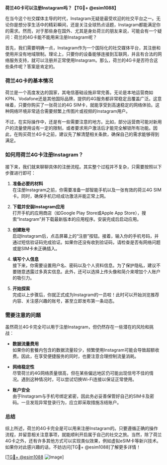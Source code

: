 **荷兰4G卡可以注册Instagram吗？【TG💪+ @esim1088】**

在当今这个社交媒体主导的时代，Instagram无疑是最受欢迎的社交平台之一。无论你是想分享生活中的精彩瞬间，还是关注全球热点话题，Instagram都能满足你的需求。然而，对于那些身在国外、尤其是身处荷兰的朋友来说，可能会有一个疑问：荷兰的4G卡能不能用来注册Instagram呢？

首先，我们需要明确一点，Instagram作为一个国际化的社交媒体平台，其注册和使用并没有地域限制。理论上，只要你的设备能够连接到互联网，并且有合法的网络服务支持，就可以注册并正常使用Instagram。那么，荷兰的4G卡是否符合这些条件呢？答案是肯定的。

### 荷兰4G卡的基本情况

荷兰是一个高度发达的国家，其电信基础设施非常完善。无论是本地运营商如KPN、Vodafone还是其他国际品牌，提供的4G服务都非常稳定且覆盖广泛。这意味着，只要你购买了一张荷兰的4G SIM卡，就能享受到高速稳定的网络体验。这种网络环境非常适合需要频繁上传图片或视频的Instagram用户。

不过，在实际操作中，还是有一些需要注意的地方。比如，部分运营商可能对新用户的流量使用设有一定的限制，或者要求用户激活后才能完全解锁所有功能。因此，在购买荷兰4G卡之前，建议先了解清楚相关条款，确保自己的需求能够得到满足。

### 如何用荷兰4G卡注册Instagram？

接下来，我们就来聊聊具体的注册流程。其实整个过程并不复杂，只需要按照以下步骤进行即可：

1. **准备必要的材料**  
   在注册Instagram之前，你需要准备一部智能手机以及一张有效的荷兰4G SIM卡。同时，确保手机已经成功激活并能正常上网。

2. **下载并安装Instagram应用**  
   打开手机的应用商店（如Google Play Store或Apple App Store），搜索“Instagram”并下载最新版本的应用程序。安装完成后启动应用。

3. **创建账号**  
   启动Instagram后，点击屏幕上的“注册”按钮。接着，输入你的手机号码，并通过短信验证码完成验证。如果你还没有收到验证码，请检查是否有网络问题或是SIM卡未正确插入。

4. **填写个人信息**  
   接下来，你需要设置用户名、密码以及个人资料信息。为了保护隐私，建议不要随意透露过多真实信息。此外，还可以选择上传头像和简介来增加个人账户的吸引力。

5. **开始探索**  
   完成以上步骤后，你就正式成为Instagram的一员啦！此时可以开始浏览推荐内容、关注感兴趣的账号，甚至立即发布第一条动态。

### 需要注意的问题

虽然荷兰4G卡完全可以用于注册Instagram，但仍然存在一些潜在的风险和挑战：

- **数据流量费用**  
   如果你的套餐内包含的数据流量较少，频繁使用Instagram可能会导致超额收费。因此，在享受便捷服务的同时，也要注意合理控制流量消耗。

- **网络稳定性**  
   尽管荷兰的4G网络质量很高，但在某些偏远地区仍可能出现信号不佳的情况。遇到这种情况时，可以尝试切换Wi-Fi连接以保证正常使用。

- **账户安全**  
   由于Instagram与手机号绑定紧密，因此务必妥善保管好自己的SIM卡及密码。一旦发现异常登录行为，应立即采取措施冻结账户。

### 总结

综上所述，荷兰的4G卡完全是可以用来注册Instagram的。只要遵循正确的操作流程，并留意相关注意事项，就能顺利开启属于自己的社交之旅。当然，除了荷兰4G卡之外，还有许多其他方式可以实现类似效果，例如虚拟eSIM卡等新兴技术。如果你对此感兴趣的话，不妨访问[TG💪+ @esim1088]了解更多详情！

[[TG💪+ @esim1088](https://t.me/s/esim1088) ![Image](https://i.postimg.cc/4NQfJmqS/Snipaste-2025-05-13-00-14-12.png)]